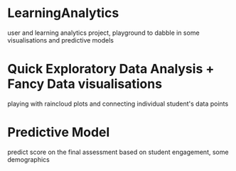 # LearningAnalytics
 user and learning analytics project, playground to dabble in some visualisations and predictive models

# Quick Exploratory Data Analysis + Fancy Data visualisations
playing with raincloud plots and connecting individual student's data points

# Predictive Model
predict score on the final assessment based on student engagement, some demographics
